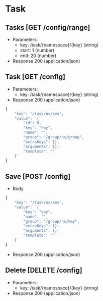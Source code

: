 # Task
## Tasks [GET /config/range]
+ Parameters:
    - key: /task/{namespace}/{key} (string)
    - start: 1 (number)
    - end: 20 (number)
+ Response 200 (application/json)
    
    
## Task [GET /config]
+ Parameters:
    - key: /task/{namespace}/{key} (string)
+ Response 200 (application/json)
```javascript
{
	"key": "/task/ns/key",
	"value": `{
		"id": 9,
		"key": "key",
		"name": "",
		"group": "/group/ns/group",
		"extraKeys": {},
		"arguments": {},
		"template": ""
	}`
}
```

## Save [POST /config]
+ Body
```javascript
{
	"key": "/task/ns/key",
	"value": `{
		"key": "key",
		"name": "",
		"group": "/group/ns/key",
		"extraKeys": {},
		"arguments": {},
		"template": ""
	}`
}
```
+ Response 200 (application/json)

## Delete [DELETE /config]
+ Parameters:
    - key: /task/{namespace}/{key} (string)
+ Response 200 (application/json)